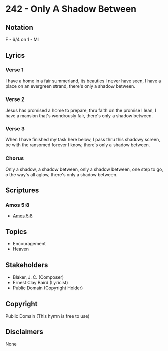 # 242 - Only A Shadow Between

## Notation

F - 6/4 on 1 - MI

## Lyrics

### Verse 1

I have a home in a fair summerland, its beauties I never have seen, I have a place on an evergreen strand, there's only a shadow between.

### Verse 2

Jesus has promised a home to prepare, thru faith on the promise I lean, I have a mansion that's wondrously fair, there's only a shadow between.

### Verse 3

When I have finished my task here below, I pass thru this shadowy screen, be with the ransomed forever I know, there's only a shadow between.

### Chorus

Only a shadow, a shadow between, only a shadow between, one step to go, o the way's all aglow, there's only a shadow between.


## Scriptures

### Amos 5:8

- [Amos 5:8](https://www.biblegateway.com/passage/?search=Amos%205%3A8)


## Topics

- Encouragement
- Heaven

## Stakeholders

- Blaker, J. C. (Composer)
- Ernest Clay Baird (Lyricist)
- Public Domain (Copyright Holder)

## Copyright

Public Domain
(This hymn is free to use)

## Disclaimers

None

